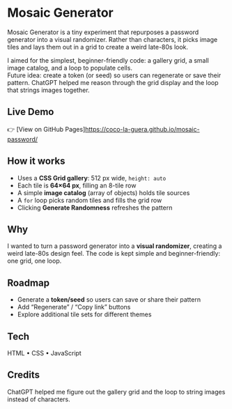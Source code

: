 # Mosaic Generator

Mosaic Generator is a tiny experiment that repurposes a password generator into a visual randomizer. Rather than characters, it picks image tiles and lays them out in a grid to create a weird late-80s look.

I aimed for the simplest, beginner-friendly code: a gallery grid, a small image catalog, and a loop to populate cells.  
Future idea: create a token (or seed) so users can regenerate or save their pattern. ChatGPT helped me reason through the grid display and the loop that strings images together.

## Live Demo
👉 [View on GitHub Pages]https://coco-la-guera.github.io/mosaic-password/
## How it works
- Uses a **CSS Grid gallery**: 512 px wide, `height: auto`
- Each tile is **64×64 px**, filling an 8-tile row
- A simple **image catalog** (array of objects) holds tile sources
- A `for` loop picks random tiles and fills the grid row
- Clicking **Generate Randomness** refreshes the pattern

## Why
I wanted to turn a password generator into a **visual randomizer**, creating a weird late-80s design feel. The code is kept simple and beginner-friendly: one grid, one loop.

## Roadmap
- Generate a **token/seed** so users can save or share their pattern
- Add “Regenerate” / “Copy link” buttons
- Explore additional tile sets for different themes

## Tech
HTML • CSS • JavaScript

## Credits
ChatGPT helped me figure out the gallery grid and the loop to string images instead of characters.
